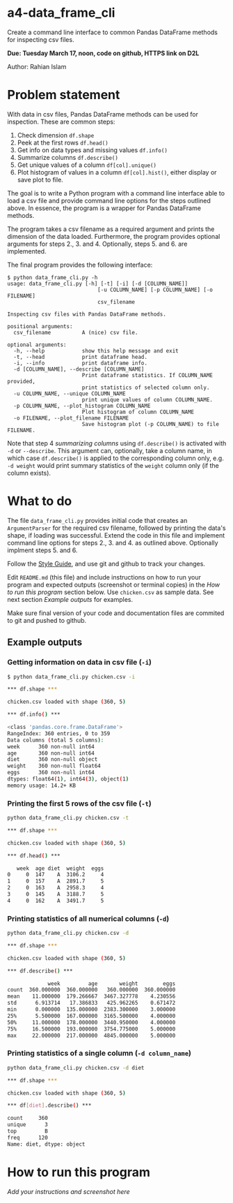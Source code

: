 # a4-data_frame_cli
Create a command line interface to common Pandas DataFrame methods for inspecting csv files.

__Due: Tuesday March 17, noon, code on github, HTTPS link on D2L__

Author: Rahian Islam
# Problem statement
With data in csv files, Pandas DataFrame methods can be used for inspection. These are common steps:
1. Check dimension `df.shape`
2. Peek at the first rows `df.head()`
3. Get info on data types and missing values `df.info()`
4. Summarize columns `df.describe()`
5. Get unique values of a column `df[col].unique()`
6. Plot histogram of values in a column `df[col].hist()`, either display or save plot to file.


The goal is to write a Python program with a command line interface able to load a csv file and provide command line options for the steps outlined above. In essence, the program is a wrapper for Pandas DataFrame methods.

The program takes a csv filename as a required argument and prints the dimension of the data loaded. Furthermore, the program provides optional arguments for steps 2., 3. and 4. Optionally, steps 5. and 6. are implemented.

The final program provides the following interface:

```
$ python data_frame_cli.py -h
usage: data_frame_cli.py [-h] [-t] [-i] [-d [COLUMN_NAME]]
                             [-u COLUMN_NAME] [-p COLUMN_NAME] [-o FILENAME]
                             csv_filename

Inspecting csv files with Pandas DataFrame methods.

positional arguments:
  csv_filename          A (nice) csv file.

optional arguments:
  -h, --help            show this help message and exit
  -t, --head            print dataframe head.
  -i, --info            print dataframe info.
  -d [COLUMN_NAME], --describe [COLUMN_NAME]
                        Print dataframe statistics. If COLUMN_NAME provided,
                        print statistics of selected column only.
  -u COLUMN_NAME, --unique COLUMN_NAME
                        print unique values of column COLUMN_NAME.
  -p COLUMN_NAME, --plot_histogram COLUMN_NAME
                        Plot histogram of column COLUMN_NAME
  -o FILENAME, --plot_filename FILENAME
                        Save histogram plot (-p COLUMN_NAME) to file FILENAME.
```

Note that step 4 _summarizing columns_ using `df.describe()` is activated with `-d` or `--describe`. This argument can, optionally, take a column name, in which case `df.describe()` is applied to the corresponding column only, e.g. `-d weight` would print summary statistics of the `weight` column only (if the column exists).

# What to do
The file `data_frame_cli.py` provides initial code that creates an `ArgumentParser` for the required csv filename, followed by printing the data's shape, if loading was successful. Extend the code in this file and implement command line options for steps 2., 3. and 4. as outlined above. Optionally implment steps 5. and 6.

Follow the [Style Guide](StyleGuide.md), and use git and github to track your changes.

Edit `README.md` (this file) and include instructions on how to run your program and expected outputs (screenshot or terminal copies) in the _How to run this program_ section below. Use `chicken.csv` as sample data. See next section _Example outputs_ for examples.

Make sure final version of your code and documentation files are commited to git and pushed to github. 

## Example outputs
### Getting information on data in csv file (`-i`)
```bash
$ python data_frame_cli.py chicken.csv -i

*** df.shape ***

chicken.csv loaded with shape (360, 5)

*** df.info() ***

<class 'pandas.core.frame.DataFrame'>
RangeIndex: 360 entries, 0 to 359
Data columns (total 5 columns):
week      360 non-null int64
age       360 non-null int64
diet      360 non-null object
weight    360 non-null float64
eggs      360 non-null int64
dtypes: float64(1), int64(3), object(1)
memory usage: 14.2+ KB
```

### Printing the first 5 rows of the csv file (`-t`)
```bash
python data_frame_cli.py chicken.csv -t

*** df.shape ***

chicken.csv loaded with shape (360, 5)

*** df.head() ***

   week  age diet  weight  eggs
0     0  147    A  3106.2     4
1     0  157    A  2891.7     5
2     0  163    A  2958.3     4
3     0  145    A  3188.7     5
4     0  162    A  3491.7     5
```

### Printing statistics of all numerical columns (`-d`)
```bash
python data_frame_cli.py chicken.csv -d

*** df.shape ***

chicken.csv loaded with shape (360, 5)

*** df.describe() ***

             week         age       weight        eggs
count  360.000000  360.000000   360.000000  360.000000
mean    11.000000  179.266667  3467.327778    4.230556
std      6.913714   17.386833   425.962265    0.671472
min      0.000000  135.000000  2383.300000    3.000000
25%      5.500000  167.000000  3165.500000    4.000000
50%     11.000000  178.000000  3440.950000    4.000000
75%     16.500000  193.000000  3754.775000    5.000000
max     22.000000  217.000000  4845.000000    5.000000
```

### Printing statistics of a single column (`-d column_name`)
```bash
python data_frame_cli.py chicken.csv -d diet

*** df.shape ***

chicken.csv loaded with shape (360, 5)

*** df[diet].describe() ***

count     360
unique      3
top         B
freq      120
Name: diet, dtype: object
```


# How to run this program
_Add your instructions and screenshot here_

